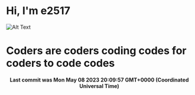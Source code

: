 # Hi, I'm e2517

![Alt Text](https://github.com/E2517/e2517/blob/master/images/background.gif)

# Coders are coders coding codes for coders to code codes

<h4 align="center">Last commit was Mon May 08 2023 20:09:57 GMT+0000 (Coordinated Universal Time)</h4>
